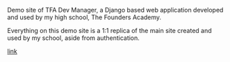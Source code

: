 Demo site of TFA Dev Manager, a Django based web application developed and used by my high school, The Founders Academy.

Everything on this demo site is a 1:1 replica of the main site created and used by my school, aside from authentication.

[link](https://dev-manager-demo.up.railway.app)
